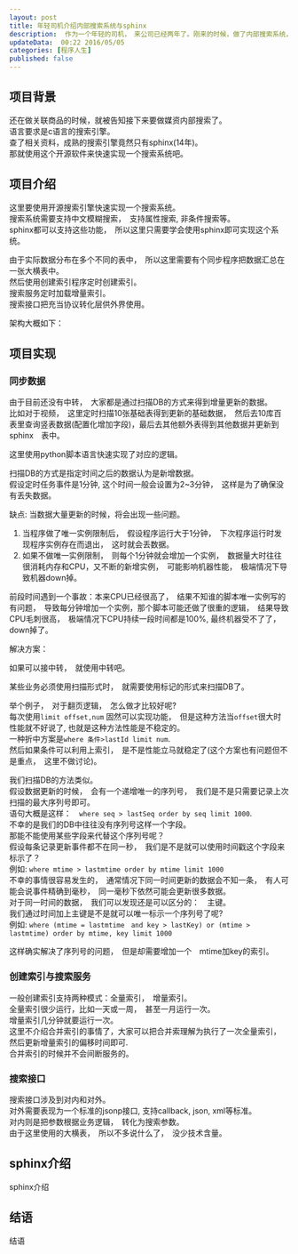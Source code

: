 ```yaml
---  
layout: post  
title: 年轻司机介绍内部搜索系统与sphinx
description:  作为一个年轻的司机，　来公司已经两年了。刚来的时候，做了内部搜索系统，现在简单介绍一下.    
updateData:  00:22 2016/05/05
categories: [程序人生]
published: false
---  
```



## 项目背景

还在做关联商品的时候，就被告知接下来要做媒资内部搜索了。  
语言要求是c语言的搜索引擎。  
查了相关资料，成熟的搜索引擎竟然只有sphinx(14年)。  
那就使用这个开源软件来快速实现一个搜索系统吧。  


## 项目介绍

这里要使用开源搜索引擎快速实现一个搜索系统。  
搜索系统需要支持中文模糊搜索，　支持属性搜索, 非条件搜索等。  
sphinx都可以支持这些功能，　所以这里只需要学会使用sphinx即可实现这个系统。  

由于实际数据分布在多个不同的表中，　所以这里需要有个同步程序把数据汇总在一张大横表中。  
然后使用创建索引程序定时创建索引。  
搜索服务定时加载增量索引。  
搜索接口把充当协议转化层供外界使用。  

架构大概如下：  





## 项目实现


### 同步数据

由于目前还没有中转，　大家都是通过扫描DB的方式来得到增量更新的数据。  
比如对于视频，　这里定时扫描10张基础表得到更新的基础数据，　然后去10库百表里查询竖表数据(配置化增加字段)，最后去其他额外表得到其他数据并更新到sphinx　表中。  


这里使用python脚本语言快速实现了对应的逻辑。  

扫描DB的方式是指定时间之后的数据认为是新增数据。  
假设定时任务事件是1分钟, 这个时间一般会设置为2~3分钟，　这样是为了确保没有丢失数据。  


缺点: 当数据大量更新的时候，将会出现一些问题。  

1. 当程序做了唯一实例限制后，　假设程序运行大于1分钟，　下次程序运行时发现程序实例存在而退出，　这时就会丢数据。  
2. 如果不做唯一实例限制，　则每个1分钟就会增加一个实例，　数据量大时往往很消耗内存和CPU，又不断的新增实例，　可能影响机器性能，　极端情况下导致机器down掉。  

前段时间遇到一个事故：本来CPU已经很高了，　结果不知谁的脚本唯一实例写的有问题，　导致每分钟增加一个实例，那个脚本可能还做了很重的逻辑，　结果导致CPU毛刺很高，　极端情况下CPU持续一段时间都是100%, 最终机器受不了了，　down掉了。  


解决方案：  

如果可以接中转，　就使用中转吧。  


某些业务必须使用扫描形式时，　就需要使用标记的形式来扫描DB了。  

举个例子，　对于翻页逻辑，　怎么做才比较好呢?  
每次使用`limit offset,num` 固然可以实现功能，　但是这种方法当`offset`很大时性能就不好说了, 也就是这种方法性能是不稳定的。  
一种折中方案是`where 条件>lastId limit num`.  
然后如果条件可以利用上索引，　是不是性能立马就稳定了(这个方案也有问题但不是重点，　这里不做讨论)。  


我们扫描DB的方法类似。  
假设数据更新的时候，　会有一个递增唯一的序列号，　我们是不是只需要记录上次扫描的最大序列号即可。  
语句大概是这样：　`where seq > lastSeq order by seq limit 1000`.  
不幸的是我们的DB中往往没有序列号这样一个字段。  
那能不能使用某些字段来代替这个序列号呢？  
假设每条记录更新事件都不在同一秒，　我们是不是就可以使用时间戳这个字段来标示了？  
例如: `where mtime > lastmtime order by mtime limit 1000`  
不幸的事情很容易发生的，　通常情况下同一时间更新的数据会不知一条，　有人可能会说事件精确到毫秒，　同一毫秒下依然可能会更新很多数据。  
对于同一时间的数据，　我们可以发现还是可以区分的：　主键。  
我们通过时间加上主键是不是就可以唯一标示一个序列号了呢?  
例如: `where (mtime = lastmtime　and key > lastKey) or (mtime > lastmtime) order by mtime, key limit 1000`  

这样确实解决了序列号的问题，　但是却需要增加一个　mtime加key的索引。  


### 创建索引与搜索服务

一般创建索引支持两种模式：全量索引，　增量索引。  
全量索引很少运行，比如一天或一周，　甚至一月运行一次。  
增量索引几分钟就要运行一次。  
这里不介绍合并索引的事情了，大家可以把合并索理解为执行了一次全量索引，　然后更新增量索引的偏移时间即可.  
合并索引的时候并不会间断服务的。  


### 搜索接口  

搜索接口涉及到对内和对外。  
对外需要表现为一个标准的jsonp接口, 支持callback, json, xml等标准。  
对内则是把参数根据业务逻辑，　转化为搜索参数。  
由于这里使用的大横表，　所以不多说什么了，　没少技术含量。  



## sphinx介绍

sphinx介绍  

## 结语

结语  





